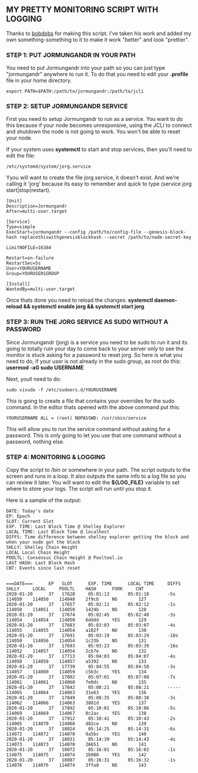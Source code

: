 ## MY PRETTY MONITORING SCRIPT WITH LOGGING

Thanks to [bobdobs](https://github.com/bobdobs/cardano-scripts) for making this script. I've taken his work and added my own something-something to it to make it work "better" and look "prettier".

### STEP 1: PUT JORMUNGANDR IN YOUR PATH

You need to put Jormungandr into your path so you can just type "jormungandr" anywhere to run it. To do that you need to edit your **.profile** file in your home directory.

`export PATH=$PATH:/path/to/jormungandr:/path/to/jcli`

### STEP 2: SETUP JORMUNGANDR SERVICE

First you need to setup Jormungandr to run as a service. You want to do this because if your node becomes unresponsive, using the JCLI to connect and shutdown the node is not going to work. You won't be able to reset your node.

If your system uses **systemctl** to start and stop services, then you'll need to edit the file: 

```/etc/systemd/system/jorg.service``` 

Yyou will want to create the file jorg.service, it doesn't exist. And we're calling it 'jorg' because its easy to remember and quick to type (service jorg start|stop|restart).

```
[Unit]
Description=Jormungandr
After=multi-user.target

[Service]
Type=simple
ExecStart=jormungandr --config /path/to/config-file --genesis-block-hash replacethiswithgenesisblockhash --secret /path/to/node-secret-key

LimitNOFILE=16384

Restart=on-failure
RestartSec=5s
User=YOURUSERNAME
Group=YOURUSERSGROUP

[Install]
WantedBy=multi-user.target
```

Once thats done you need to reload the changes: **systemctl daemon-reload && systemctl enable jorg && systemctl start jorg**

### STEP 3: RUN THE JORG SERVICE AS SUDO WITHOUT A PASSWORD

Since Jormungandr (jorg) is a service you need to be sudo to run it and its going to totally ruin your day to come back to your server only to see the monitor is stuck asking for a password to reset jorg. So here is what you need to do, if your user is not already in the sudo group, as root do this: **usermod -aG sudo USERNAME**

Next, youll need to do: 

```sudo visudo -f /etc/sudoers.d/YOURUSERNAME```

This is going to create a file that contains your overrides for the sudo command. In the editor thats opened with the above command put this: 

```YOURUSERNAME ALL = (root) NOPASSWD: /usr/sbin/service```

This will allow you to run the service command without asking for a password. This is only going to let you use that one command without a password, nothing else. 

### STEP 4: MONITORING & LOGGING

Copy the script to /bin or somewhere in your path. The script outputs to the screen and runs in a loop. It also outputs the same info to a log file so you can review it later. You will want to edit the **${LOG_FILE}** variable to set where to store your logs. The script will run until you stop it.

Here is a sample of the output: 

```
DATE: Today's date
EP: Epoch
SLOT: Current Slot
EXP. TIME: Last Block Time @ Shelley Explorer
LOCAL TIME: Last Block Time @ localhost
DIFFS: Time difference between shelley explorer getting the block and when your node got the block
SHLLY: Shelley Chain Height
LOCAL Local Chain Height
POOLTL: Consensus Chain Height @ Pooltool.io
LAST HASH: Last Block Hash
CNT: Events since last reset


===DATE===      EP   SLOT      EXP. TIME      LOCAL TIME     DIFFS     SHLLY     LOCAL     POOLTL    HASH      FORK     CNT 
2020-01-20      37   17628     05:01:13       05:01:18       -5s       114050    114050    114048    2f9cb     NO        127
2020-01-20      37   17657     05:02:11       05:02:12       -1s       114050    114051    114050    1424b     NO        128
2020-01-20      37   17674     05:02:45       05:02:48       -3s       114054    114054    114050    6dddd     YES       129
2020-01-20      37   17683     05:03:03       05:03:07       -4s       114055    114055    114054    a102f     NO        130
2020-01-20      37   17691     05:03:19       05:03:29       -10s      114050    114056    114054    1c23b     NO        131
2020-01-20      37   17693     05:03:23       05:03:39       -16s      114052    114057    114054    2cb7e     NO        132
2020-01-20      37   17713     05:04:03       05:04:07       -4s       114058    114058    114057    a5392     NO        133
2020-01-20      37   17739     05:04:55       05:04:58       -3s       114057    114060    114059    c5b3c     YES       134
2020-01-20      37   17802     05:07:01       05:07:08       -7s       114061    114061    114060    7e0dc     NO        135
2020-01-20      37   17842     05:08:21       05:08:21       -----     114065    114064    114063    31e63     YES       136
2020-01-20      37   17849     05:08:35       05:08:38       -3s       114062    114066    114063    3881d     YES       137
2020-01-20      37   17892     05:10:01       05:10:06       -5s       114069    114069    114067    8c2ac     YES       138
2020-01-20      37   17912     05:10:41       05:10:43       -2s       114065    114070    114068    d82ce     NO        139
2020-01-20      37   18024     05:14:25       05:14:31       -6s       114072    114072    114070    9a5bc     YES       140
2020-01-20      37   18031     05:14:39       05:14:43       -4s       114073    114073    114070    26651     NO        141
2020-01-20      37   18072     05:16:01       05:16:02       -1s       114075    114075    114074    1b980     YES       142
2020-01-20      37   18087     05:16:31       05:16:32       -1s       114076    114076    114074    3ffa8     NO        143


```

